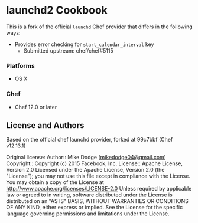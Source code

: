 # launchd2 Cookbook

This is a fork of the official `launchd` Chef provider that differs in the following ways:

- Provides error checking for `start_calendar_interval` key
  - Submitted upstream: chef/chef#5115

### Platforms

- OS X

### Chef

- Chef 12.0 or later

## License and Authors

Based on the official chef launchd provider, forked at 99c7bbf (Chef v12.13.1)

Original license:
Author:: Mike Dodge (<mikedodge04@gmail.com>)
Copyright:: Copyright (c) 2015 Facebook, Inc.
License:: Apache License, Version 2.0
Licensed under the Apache License, Version 2.0 (the "License");
you may not use this file except in compliance with the License.
You may obtain a copy of the License at
   http://www.apache.org/licenses/LICENSE-2.0
Unless required by applicable law or agreed to in writing, software
distributed under the License is distributed on an "AS IS" BASIS,
WITHOUT WARRANTIES OR CONDITIONS OF ANY KIND, either express or implied.
See the License for the specific language governing permissions and
limitations under the License.
